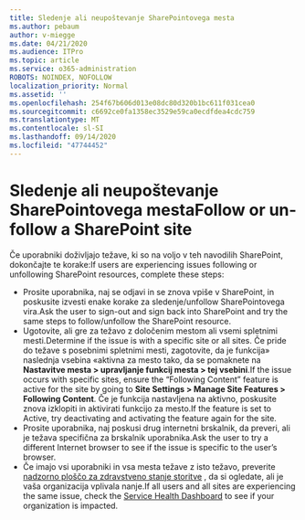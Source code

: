 ```yaml
---
title: Sledenje ali neupoštevanje SharePointovega mesta
ms.author: pebaum
author: v-miegge
ms.date: 04/21/2020
ms.audience: ITPro
ms.topic: article
ms.service: o365-administration
ROBOTS: NOINDEX, NOFOLLOW
localization_priority: Normal
ms.assetid: ''
ms.openlocfilehash: 254f67b606d013e08dc80d320b1bc611f031cea0
ms.sourcegitcommit: c6692ce0fa1358ec3529e59ca0ecdfdea4cdc759
ms.translationtype: MT
ms.contentlocale: sl-SI
ms.lasthandoff: 09/14/2020
ms.locfileid: "47744452"
---
```

# <a name="follow-or-un-follow-a-sharepoint-site"></a><span data-ttu-id="ea691-102">Sledenje ali neupoštevanje SharePointovega mesta</span><span class="sxs-lookup"><span data-stu-id="ea691-102">Follow or un-follow a SharePoint site</span></span>

<span data-ttu-id="ea691-103">Če uporabniki doživljajo težave, ki so na voljo v teh navodilih SharePoint, dokončajte te korake:</span><span class="sxs-lookup"><span data-stu-id="ea691-103">If users are experiencing issues following or unfollowing SharePoint resources, complete these steps:</span></span>

* <span data-ttu-id="ea691-104">Prosite uporabnika, naj se odjavi in se znova vpiše v SharePoint, in poskusite izvesti enake korake za sledenje/unfollow SharePointovega vira.</span><span class="sxs-lookup"><span data-stu-id="ea691-104">Ask the user to sign-out and sign back into SharePoint and try the same steps to follow/unfollow the SharePoint resource.</span></span>
* <span data-ttu-id="ea691-105">Ugotovite, ali gre za težavo z določenim mestom ali vsemi spletnimi mesti.</span><span class="sxs-lookup"><span data-stu-id="ea691-105">Determine if the issue is with a specific site or all sites.</span></span> <span data-ttu-id="ea691-106">Če pride do težave s posebnimi spletnimi mesti, zagotovite, da je funkcija» naslednja vsebina «aktivna za mesto tako, da se pomaknete na **Nastavitve mesta > upravljanje funkcij mesta > tej vsebini**.</span><span class="sxs-lookup"><span data-stu-id="ea691-106">If the issue occurs with specific sites, ensure the “Following Content” feature is active for the site by going to **Site Settings > Manage Site Features > Following Content**.</span></span> <span data-ttu-id="ea691-107">Če je funkcija nastavljena na aktivno, poskusite znova izklopiti in aktivirati funkcijo za mesto.</span><span class="sxs-lookup"><span data-stu-id="ea691-107">If the feature is set to Active, try deactivating and activating the feature again for the site.</span></span>
* <span data-ttu-id="ea691-108">Prosite uporabnika, naj poskusi drug internetni brskalnik, da preveri, ali je težava specifična za brskalnik uporabnika.</span><span class="sxs-lookup"><span data-stu-id="ea691-108">Ask the user to try a different Internet browser to see if the issue is specific to the user’s browser.</span></span>
* <span data-ttu-id="ea691-109">Če imajo vsi uporabniki in vsa mesta težave z isto težavo, preverite [nadzorno ploščo za zdravstveno stanje storitve](https://admin.microsoft.com/AdminPortal/Home#/servicehealth) , da si ogledate, ali je vaša organizacija vplivala nanje.</span><span class="sxs-lookup"><span data-stu-id="ea691-109">If all users and all sites are experiencing the same issue, check the [Service Health Dashboard](https://admin.microsoft.com/AdminPortal/Home#/servicehealth) to see if your organization is impacted.</span></span>
